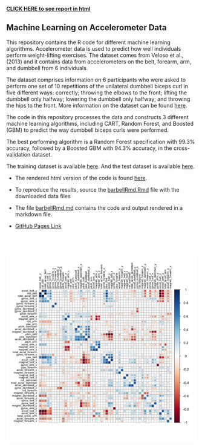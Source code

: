 
[**CLICK HERE to see report in html**](https://reyvaz.github.io/MachineLearningWL/barbellRmd.html)  


## Machine Learning on Accelerometer Data

This repository contains the R code for different machine learning algorithms. Accelerometer data is used to predict how well individuals perform weight-lifting exercises. The dataset comes from Veloso et al., (2013) and it contains data from accelerometers on the belt, forearm, arm, and dumbbell from 6 individuals.  

The dataset comprises information on 6 participants who were asked to perform one set of 10 repetitions of the unilateral dumbbell biceps curl in five different ways: correctly; throwing the elbows to the front; lifting the dumbbell only halfway; lowering the dumbbell only halfway; and throwing the hips to the front. More information on the dataset can be found [here](http://groupware.les.inf.puc-rio.br/har).   

The code in this repository processes the data and constructs 3 different machine learning algorithms, including CART, Random Forest, and Boosted (GBM) to predict the way dumbbell biceps curls were performed. 

The best performing algorithm is a Random Forest specification with $99.3\%$ accuracy, followed by a Boosted GBM with $94.3\%$ accuracy, in the cross-validation dataset.

The training dataset is available [here](https://d396qusza40orc.cloudfront.net/predmachlearn/pml-training.csv). And the test dataset is available [here](https://d396qusza40orc.cloudfront.net/predmachlearn/pml-testing.csv).    

* The rendered html version of the code is found  [here](https://reyvaz.github.io/MachineLearningWL/barbellRmd.html). 

* To reproduce the results, source the  [barbellRmd.Rmd](barbellRmd.Rmd) file with the downloaded data files 

* The file [barbellRmd.md](barbellRmd.md) contains the code and output rendered in a markdown file. 

* [GitHub Pages Link](https://reyvaz.github.io/MachineLearningWL/)

<br><br>

<center>
<a href="https://reyvaz.github.io/MachineLearningWL/barbellRmd.html" rel="see html report">
<img src="barbellRmd_files/figure-html/plot0-1.png" alt="Drawing" 
style="width: 600px;"/></a>
</center>

<br><br>

